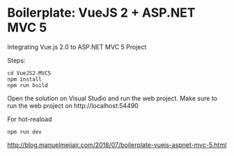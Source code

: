 # Boilerplate: VueJS 2 + ASP.NET MVC 5

Integrating Vue.js 2.0 to ASP.NET MVC 5 Project

Steps:

```
cd VueJS2-MVC5
npm install
npm run build
```
Open the solution on Visual Studio and run the web project. Make sure to run the web project on http://localhost:54490

For hot-reaload

```
npm run dev
```


http://blog.manuelmejiajr.com/2018/07/boilerplate-vuejs-aspnet-mvc-5.html
